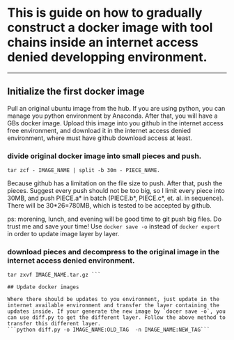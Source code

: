 # This is guide on how to gradually construct a docker image with tool chains inside an internet access denied developping environment.
----

## Initialize the first docker image

Pull an original ubuntu image from the hub. If you are using python, you can manage you python environment by Anaconda. After that, you will have a GBs docker image. Upload this image into you github in the internet access free environment, and download it in the internet access denied environment, where must have github download access at least.

### divide original docker image into small pieces and push. 

```tar zcf - IMAGE_NAME | split -b 30m - PIECE_NAME. ```
 
Because github has a limitation on the file size to push. After that, push the pieces. Suggest every push should not be too big, so I limit every piece into 30MB, and push PIECE.a* in batch (PIECE.b*, PIECE.c*, et. al. in sequence). There will be 30*26=780MB, which is tested to be accepted by github. 

ps: morening, lunch, and evening will be good time to git push big files. Do trust me and save your time!
Use `docker save -o` instead of `docker export` in order to update image layer by layer. 


### download pieces and decompress to the original image in the internet access denied environment.

```cat PIECE_NAME.* >> IMAGE_NAME.tar.gz
tar zxvf IMAGE_NAME.tar.gz ```

## Update docker images

Where there should be updates to you environment, just update in the internet available environment and transfer the layer containing the updates inside. If your generate the new image by `docer save -o`, you can use diff.py to get the different layer. Follow the above method to transfer this different layer.
```python diff.py -o IMAGE_NAME:OLD_TAG  -n IMAGE_NAME:NEW_TAG```



